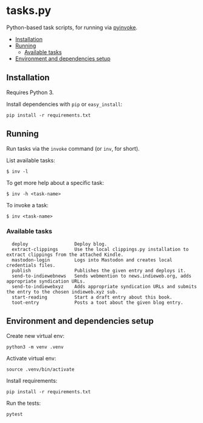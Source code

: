 # tasks.py <!-- omit in toc -->

Python-based task scripts, for running via [pyinvoke](http://www.pyinvoke.org/).

- [Installation](#installation)
- [Running](#running)
  - [Available tasks](#available-tasks)
- [Environment and dependencies setup](#environment-and-dependencies-setup)

## Installation

Requires Python 3.

Install dependencies with `pip` or `easy_install`:
```
pip install -r requirements.txt
```

## Running

Run tasks via the `invoke` command (or `inv`, for short).

List available tasks:
```
$ inv -l
```

To get more help about a specific task:
```
$ inv -h <task-name>
```

To invoke a task:
```
$ inv <task-name>
```

### Available tasks

```
  deploy                 Deploy blog.
  extract-clippings      Use the local clippings.py installation to extract clippings from the attached Kindle.
  mastodon-login         Logs into Mastodon and creates local credentials files.
  publish                Publishes the given entry and deploys it.
  send-to-indiewebnews   Sends webmention to news.indieweb.org, adds appropriate syndication URLs.
  send-to-indiewebxyz    Adds appropriate syndication URLs and submits the entry to the chosen indieweb.xyz sub.
  start-reading          Start a draft entry about this book.
  toot-entry             Posts a toot about the given blog entry.
```

## Environment and dependencies setup

Create new virtual env:
```
python3 -m venv .venv
```

Activate virtual env:
```
source .venv/bin/activate
```

Install requirements:
```
pip install -r requirements.txt
```

Run the tests:
```
pytest
```
